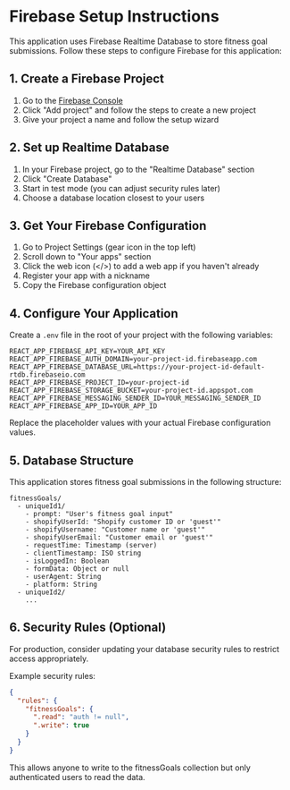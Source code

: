 # Firebase Setup Instructions

This application uses Firebase Realtime Database to store fitness goal submissions. Follow these steps to configure Firebase for this application:

## 1. Create a Firebase Project

1. Go to the [Firebase Console](https://console.firebase.google.com/)
2. Click "Add project" and follow the steps to create a new project
3. Give your project a name and follow the setup wizard

## 2. Set up Realtime Database

1. In your Firebase project, go to the "Realtime Database" section
2. Click "Create Database"
3. Start in test mode (you can adjust security rules later)
4. Choose a database location closest to your users

## 3. Get Your Firebase Configuration

1. Go to Project Settings (gear icon in the top left)
2. Scroll down to "Your apps" section
3. Click the web icon (</>) to add a web app if you haven't already
4. Register your app with a nickname
5. Copy the Firebase configuration object

## 4. Configure Your Application

Create a `.env` file in the root of your project with the following variables:

```
REACT_APP_FIREBASE_API_KEY=YOUR_API_KEY
REACT_APP_FIREBASE_AUTH_DOMAIN=your-project-id.firebaseapp.com
REACT_APP_FIREBASE_DATABASE_URL=https://your-project-id-default-rtdb.firebaseio.com
REACT_APP_FIREBASE_PROJECT_ID=your-project-id
REACT_APP_FIREBASE_STORAGE_BUCKET=your-project-id.appspot.com
REACT_APP_FIREBASE_MESSAGING_SENDER_ID=YOUR_MESSAGING_SENDER_ID
REACT_APP_FIREBASE_APP_ID=YOUR_APP_ID
```

Replace the placeholder values with your actual Firebase configuration values.

## 5. Database Structure

This application stores fitness goal submissions in the following structure:

```
fitnessGoals/
  - uniqueId1/
    - prompt: "User's fitness goal input"
    - shopifyUserId: "Shopify customer ID or 'guest'"
    - shopifyUsername: "Customer name or 'guest'"
    - shopifyUserEmail: "Customer email or 'guest'"
    - requestTime: Timestamp (server)
    - clientTimestamp: ISO string
    - isLoggedIn: Boolean
    - formData: Object or null
    - userAgent: String
    - platform: String
  - uniqueId2/
    ...
```

## 6. Security Rules (Optional)

For production, consider updating your database security rules to restrict access appropriately.

Example security rules:

```json
{
  "rules": {
    "fitnessGoals": {
      ".read": "auth != null",
      ".write": true
    }
  }
}
```

This allows anyone to write to the fitnessGoals collection but only authenticated users to read the data. 